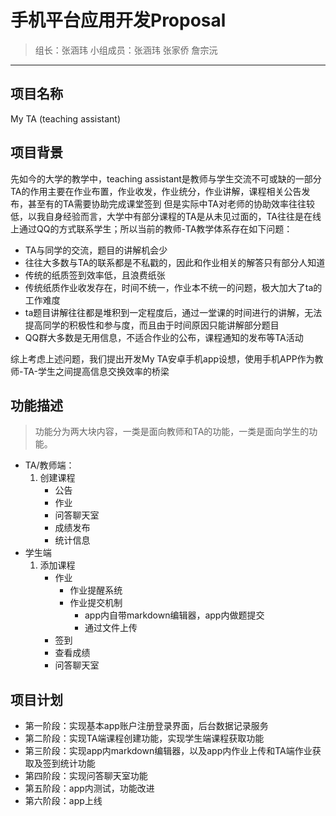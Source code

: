 # 手机平台应用开发Proposal

>  组长：张涵玮
>  小组成员：张涵玮 张家侨 詹宗沅

-----------------

## 项目名称
My TA (teaching assistant)

## 项目背景
先如今的大学的教学中，teaching assistant是教师与学生交流不可或缺的一部分
TA的作用主要在作业布置，作业收发，作业统分，作业讲解，课程相关公告发布，甚至有的TA需要协助完成课堂签到
但是实际中TA对老师的协助效率往往较低，以我自身经验而言，大学中有部分课程的TA是从未见过面的，TA往往是在线上通过QQ的方式联系学生；所以当前的教师-TA教学体系存在如下问题：

- TA与同学的交流，题目的讲解机会少
- 往往大多数与TA的联系都是不私戳的，因此和作业相关的解答只有部分人知道
- 传统的纸质签到效率低，且浪费纸张
- 传统纸质作业收发存在，时间不统一，作业本不统一的问题，极大加大了ta的工作难度
- ta题目讲解往往都是堆积到一定程度后，通过一堂课的时间进行的讲解，无法提高同学的积极性和参与度，而且由于时间原因只能讲解部分题目
- QQ群大多数是无用信息，不适合作业的公布，课程通知的发布等TA活动

综上考虑上述问题，我们提出开发My TA安卓手机app设想，使用手机APP作为教师-TA-学生之间提高信息交换效率的桥梁

## 功能描述
> 功能分为两大块内容，一类是面向教师和TA的功能，一类是面向学生的功能。

- TA/教师端：
	1. 创建课程
		- 公告
		- 作业
		- 问答聊天室
		- 成绩发布
		- 统计信息
- 学生端
	1. 添加课程
		- 作业
			- 作业提醒系统
			- 作业提交机制
				- app内自带markdown编辑器，app内做题提交
				- 通过文件上传
		- 签到
		- 查看成绩
		- 问答聊天室

## 项目计划

- 第一阶段：实现基本app账户注册登录界面，后台数据记录服务
- 第二阶段：实现TA端课程创建功能，实现学生端课程获取功能
- 第三阶段：实现app内markdown编辑器，以及app内作业上传和TA端作业获取及签到统计功能
- 第四阶段：实现问答聊天室功能
- 第五阶段：app内测试，功能改进
- 第六阶段：app上线